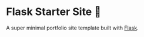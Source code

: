 # Flask Starter Site 🐍
A super minimal portfolio site template built with [Flask](https://flask.palletsprojects.com/en/2.0.x/).
